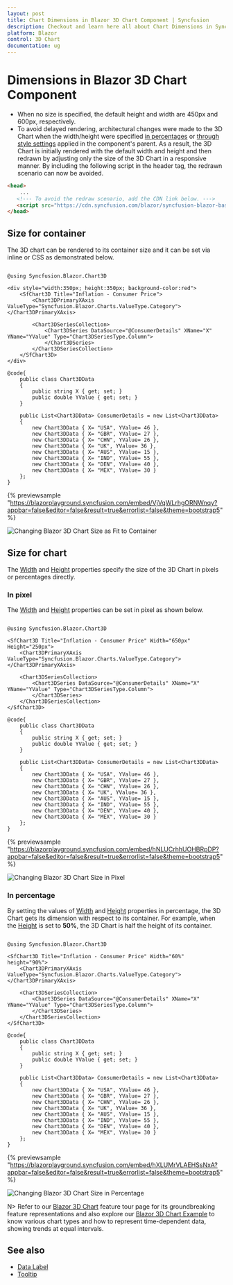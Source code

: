 ```yaml
---
layout: post
title: Chart Dimensions in Blazor 3D Chart Component | Syncfusion
description: Checkout and learn here all about Chart Dimensions in Syncfusion Blazor 3D Chart component and much more.
platform: Blazor
control: 3D Chart
documentation: ug
---
```


# Dimensions in Blazor 3D Chart Component

* When no size is specified, the default height and width are 450px and 600px, respectively.
* To avoid delayed rendering, architectural changes were made to the 3D Chart when the width/height were specified [in percentages](#In-Percentage) or [through style settings](#Size-for-Container) applied in the component's parent. As a result, the 3D Chart is initially rendered with the default width and height and then redrawn by adjusting only the size of the 3D Chart in a responsive manner. By including the following script in the header tag, the redrawn scenario can now be avoided.

```html
<head>
    ...
   <!--- To avoid the redraw scenario, add the CDN link below. --->
   <script src="https://cdn.syncfusion.com/blazor/syncfusion-blazor-base.min.js"></script>
</head>
```

## Size for container

The 3D chart can be rendered to its container size and it can be set via inline or CSS as demonstrated below.

```cshtml

@using Syncfusion.Blazor.Chart3D

<div style="width:350px; height:350px; background-color:red">
    <SfChart3D Title="Inflation - Consumer Price">
        <Chart3DPrimaryXAxis ValueType="Syncfusion.Blazor.Charts.ValueType.Category"></Chart3DPrimaryXAxis>

        <Chart3DSeriesCollection>
            <Chart3DSeries DataSource="@ConsumerDetails" XName="X" YName="YValue" Type="Chart3DSeriesType.Column">
            </Chart3DSeries>
        </Chart3DSeriesCollection>
    </SfChart3D>
</div>

@code{
    public class Chart3DData
    {
        public string X { get; set; }
        public double YValue { get; set; }
    }
	
    public List<Chart3DData> ConsumerDetails = new List<Chart3DData>
    {
        new Chart3DData { X= "USA", YValue= 46 },
        new Chart3DData { X= "GBR", YValue= 27 },
        new Chart3DData { X= "CHN", YValue= 26 },
        new Chart3DData { X= "UK", YValue= 36 },
        new Chart3DData { X= "AUS", YValue= 15 },
        new Chart3DData { X= "IND", YValue= 55 },
        new Chart3DData { X= "DEN", YValue= 40 },
        new Chart3DData { X= "MEX", YValue= 30 }
    };
}

```
{% previewsample "https://blazorplayground.syncfusion.com/embed/VjVqWLrhgORNWnqy?appbar=false&editor=false&result=true&errorlist=false&theme=bootstrap5" %}

![Changing Blazor 3D Chart Size as Fit to Container](images/chart-dimensions/blazor-chart-size-for-container.png)

## Size for chart

The [Width](https://help.syncfusion.com/cr/blazor/Syncfusion.Blazor.Charts.SfChart.html#Syncfusion_Blazor_Charts_SfChart_Width) and [Height](https://help.syncfusion.com/cr/blazor/Syncfusion.Blazor.Charts.SfChart.html#Syncfusion_Blazor_Charts_SfChart_Height) properties specify the size of the 3D Chart in pixels or percentages directly.

### In pixel

The [Width](https://help.syncfusion.com/cr/blazor/Syncfusion.Blazor.Charts.SfChart.html#Syncfusion_Blazor_Charts_SfChart_Width) and [Height](https://help.syncfusion.com/cr/blazor/Syncfusion.Blazor.Charts.SfChart.html#Syncfusion_Blazor_Charts_SfChart_Height) properties can be set in pixel as shown below.

```cshtml

@using Syncfusion.Blazor.Chart3D

<SfChart3D Title="Inflation - Consumer Price" Width="650px" Height="250px">
    <Chart3DPrimaryXAxis ValueType="Syncfusion.Blazor.Charts.ValueType.Category"></Chart3DPrimaryXAxis>

    <Chart3DSeriesCollection>
        <Chart3DSeries DataSource="@ConsumerDetails" XName="X" YName="YValue" Type="Chart3DSeriesType.Column">
        </Chart3DSeries>
    </Chart3DSeriesCollection>
</SfChart3D>

@code{
    public class Chart3DData
    {
        public string X { get; set; }
        public double YValue { get; set; }
    }
	
    public List<Chart3DData> ConsumerDetails = new List<Chart3DData>
	{
        new Chart3DData { X= "USA", YValue= 46 },
        new Chart3DData { X= "GBR", YValue= 27 },
        new Chart3DData { X= "CHN", YValue= 26 },
        new Chart3DData { X= "UK", YValue= 36 },
        new Chart3DData { X= "AUS", YValue= 15 },
        new Chart3DData { X= "IND", YValue= 55 },
        new Chart3DData { X= "DEN", YValue= 40 },
        new Chart3DData { X= "MEX", YValue= 30 }
    };
}

```
{% previewsample "https://blazorplayground.syncfusion.com/embed/hNLUCrhhUOHBRpDP?appbar=false&editor=false&result=true&errorlist=false&theme=bootstrap5" %}

![Changing Blazor 3D Chart Size in Pixel](images/chart-dimensions/blazor-chart-size-in-pixel.png)

### In percentage

By setting the values of [Width](https://help.syncfusion.com/cr/blazor/Syncfusion.Blazor.Charts.SfChart.html#Syncfusion_Blazor_Charts_SfChart_Width) and [Height](https://help.syncfusion.com/cr/blazor/Syncfusion.Blazor.Charts.SfChart.html#Syncfusion_Blazor_Charts_SfChart_Height) properties in percentage, the 3D Chart gets its dimension with respect to its container. For example, when the [Height](https://help.syncfusion.com/cr/blazor/Syncfusion.Blazor.Charts.SfChart.html#Syncfusion_Blazor_Charts_SfChart_Height) is set to **50%**, the 3D Chart is half the height of its container.

```cshtml

@using Syncfusion.Blazor.Chart3D

<SfChart3D Title="Inflation - Consumer Price" Width="60%" height="90%">
    <Chart3DPrimaryXAxis ValueType="Syncfusion.Blazor.Charts.ValueType.Category"></Chart3DPrimaryXAxis>

    <Chart3DSeriesCollection>
        <Chart3DSeries DataSource="@ConsumerDetails" XName="X" YName="YValue" Type="Chart3DSeriesType.Column">
        </Chart3DSeries>
    </Chart3DSeriesCollection>
</SfChart3D>

@code{
    public class Chart3DData
    {
        public string X { get; set; }
        public double YValue { get; set; }
    }
	
    public List<Chart3DData> ConsumerDetails = new List<Chart3DData>
	{
        new Chart3DData { X= "USA", YValue= 46 },
        new Chart3DData { X= "GBR", YValue= 27 },
        new Chart3DData { X= "CHN", YValue= 26 },
        new Chart3DData { X= "UK", YValue= 36 },
        new Chart3DData { X= "AUS", YValue= 15 },
        new Chart3DData { X= "IND", YValue= 55 },
        new Chart3DData { X= "DEN", YValue= 40 },
        new Chart3DData { X= "MEX", YValue= 30 }
    };
}

```
{% previewsample "https://blazorplayground.syncfusion.com/embed/hXLUMrVLAEHSsNxA?appbar=false&editor=false&result=true&errorlist=false&theme=bootstrap5" %}

![Changing Blazor 3D Chart Size in Percentage](images/chart-dimensions/blazor-chart-size-in-percentage.png)

N> Refer to our [Blazor 3D Chart](https://www.syncfusion.com/blazor-components/blazor-charts) feature tour page for its groundbreaking feature representations and also explore our [Blazor 3D Chart Example](https://blazor.syncfusion.com/demos/chart/line?theme=bootstrap5) to know various chart types and how to represent time-dependent data, showing trends at equal intervals.

## See also

* [Data Label](./data-labels)
* [Tooltip](./tool-tip)